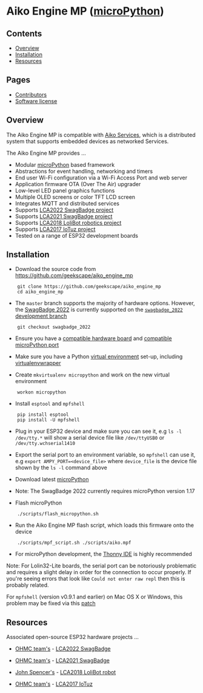 Aiko Engine MP ([microPython](http://micropython.org))
==============

Contents
--------
- [Overview](#overview)
- [Installation](#installation)
- [Resources](#resources)

Pages
-----
- [Contributors](Contributors.md)
- [Software license](License)

<a name="overview" />

Overview
--------
The Aiko Engine MP is compatible with
[Aiko Services](https://github.com/geekscape/aiko_services), which is a
distributed system that supports embedded devices as networked Services.

The Aiko Engine MP provides ...

- Modular [microPython](http://micropython.org) based framework
- Abstractions for event handling, networking and timers
- End user Wi-Fi configuration via a Wi-Fi Access Port and web server
- Application firmware OTA (Over The Air) upgrader
- Low-level LED panel graphics functions
- Multiple OLED screens or color TFT LCD screen
- Integrates MQTT and distributed services
- Supports [LCA2022 SwagBadge project](http://www.openhardwareconf.org/wiki/OHMC2022_Swagbadge)
- Supports [LCA2021 SwagBadge project](http://www.openhardwareconf.org/wiki/Swagbadge2021)
- Supports [LCA2018 LoliBot robotics project](https://github.com/CCHS-Melbourne/LoliBot)
- Supports [LCA2017 IoTuz project](http://www.openhardwareconf.org/wiki/OHC2017)
- Tested on a range of ESP32 development boards

<a name="installation" />

Installation
-------------

- Download the source code from <https://github.com/geekscape/aiko_engine_mp>
```
    git clone https://github.com/geekscape/aiko_engine_mp
    cd aiko_engine_mp
```

- The `master` branch supports the majority of hardware options.  However, the
[SwagBadge 2022](http://www.openhardwareconf.org/wiki/OHMC2022_Swagbadge)
is currently supported on the
[`swagbadge_2022` development branch](https://github.com/geekscape/aiko_engine_mp/tree/swagbadge_2022)
```
    git checkout swagbadge_2022
```

- Ensure you have a
  [compatible hardware board](https://github.com/micropython/micropython/wiki/Boards-Summary) and
  [compatible microPython port](https://github.com/micropython/micropython/tree/master/ports)

- Make sure you have a Python
  [virtual environment](http://docs.python-guide.org/en/latest/dev/virtualenvs/#lower-level-virtualenv) set-up, including
  [virtualenvwrapper](http://docs.python-guide.org/en/latest/dev/virtualenvs/#virtualenvwrapper)

- Create `mkvirtualenv micropython` and work on the new virtual environment
```
    workon micropython
```

- Install `esptool` and `mpfshell`
```
    pip install esptool
    pip install -U mpfshell
```

- Plug in your ESP32 device and make sure you can see it,
  e.g `ls -l /dev/tty.*` will show a serial device file like `/dev/ttyUSB0`
  or `/dev/tty.wchserial1410`

- Export the serial port to an environment variable, so `mpfshell` can use it,
  e.g `export AMPY_PORT=<device_file>` where `device_file` is the device file
  shown by the `ls -l` command above

- Download latest [microPython](http://micropython.org/download)

- Note: The SwagBadge 2022 currently requires microPython version 1.17

- Flash microPython

```
    ./scripts/flash_micropython.sh
```

- Run the Aiko Engine MP flash script, which loads this firmware onto the device
```
    ./scripts/mpf_script.sh ./scripts/aiko.mpf
```

- For microPython development, the [Thonny IDE](https://thonny.org)
  is highly recommended

Note: For Lolin32-Lite boards, the serial port can be notoriously problematic
and requires a slight delay in order for the connection to occur properly.
If you're seeing errors that look like `Could not enter raw repl` then this is probably related.

For `mpfshell` (version v0.9.1 and earlier) on Mac OS X or Windows, this
problem may be fixed via this [patch](https://github.com/wendlers/mpfshell/commit/52b0636c82b06a07daa5731550f86b0d7ebc7608)

<a name="resources" />

Resources
---------
Associated open-source ESP32 hardware projects ...

- [OHMC team's](https://twitter.com/OpenHWConf) -
  [LCA2022 SwagBadge](http://www.openhardwareconf.org/wiki/OHMC2022_Swagbadge)

- [OHMC team's](https://twitter.com/swagbadge2021) -
  [LCA2021 SwagBadge](http://www.openhardwareconf.org/wiki/Swagbadge2021)

- [John Spencer's](https://twitter.com/mage0r) -
  [LCA2018 LoliBot robot](https://github.com/CCHS-Melbourne/LoliBot)

- [OHMC team's](http://www.openhardwareconf.org) -
  [LCA2017 IoTuz](http://www.openhardwareconf.org/wiki/OHC2017)
